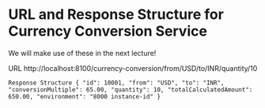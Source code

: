# URL and Response Structure for Currency Conversion Service
We will make use of these in the next lecture!

URL
http://localhost:8100/currency-conversion/from/USD/to/INR/quantity/10


``
Response Structure
{
"id": 10001,
"from": "USD",
"to": "INR",
"conversionMultiple": 65.00,
"quantity": 10,
"totalCalculatedAmount": 650.00,
"environment": "8000 instance-id"
}
``